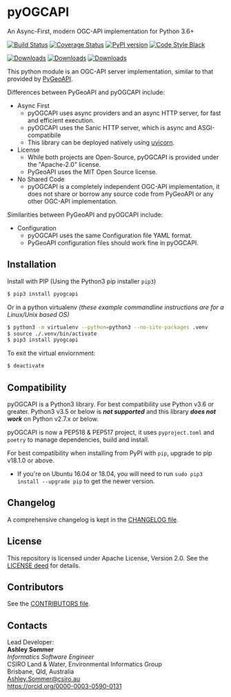 # pyOGCAPI
An Async-First, modern OGC-API implementation for Python 3.6+

[![Build Status](https://travis-ci.org/ashleysommer/pyogcapi.svg?branch=master)](https://travis-ci.org/ashleysommer/pyogcapi) [![Coverage Status](https://coveralls.io/repos/github/ashleysommer/pyogcapi/badge.svg?branch=master)](https://coveralls.io/github/ashleysommer/pyogcapi?branch=master) [![PyPI version](https://badge.fury.io/py/pyogcapi.svg)](https://badge.fury.io/py/pyogcapi) [![Code Style Black](https://img.shields.io/badge/code%20style-black-000000.svg)](https://github.com/psf/black)

[![Downloads](https://pepy.tech/badge/pyogcapi)](https://pepy.tech/project/pyogcapi) [![Downloads](https://pepy.tech/badge/pyogcapi/month)](https://pepy.tech/project/pyogcapi/month) [![Downloads](https://pepy.tech/badge/pyogcapi/week)](https://pepy.tech/project/pyogcapi/week)

This python module is an OGC-API server implementation, similar to that provided by [PyGeoAPI](https://pygeoapi.io/).

Differences between PyGeoAPI and pyOGCAPI include:
- Async First
  - pyOGCAPI uses async providers and an async HTTP server, for fast and efficient execution.
  - pyOGCAPI uses the Sanic HTTP server, which is async and ASGI-compatibile
  - This library can be deployed natively using [uvicorn](http://www.uvicorn.org/).
- License
  - While both projects are Open-Source, pyOGCAPI is provided under the "Apache-2.0" license.
  - PyGeoAPI uses the MIT Open Source license.
- No Shared Code
  - pyOGCAPI is a completely independent OGC-API implementation, it does not share or borrow any source code from PyGeoAPI or any other OGC-API implementation.

Similarities between PyGeoAPI and pyOGCAPI include:
- Configuration
  - pyOGCAPI uses the same Configuration file YAML format.
  - PyGeoAPI configuration files should work fine in pyOGCAPI.



## Installation
Install with PIP (Using the Python3 pip installer `pip3`)
```bash
$ pip3 install pyogcapi
```

Or in a python virtualenv _(these example commandline instructions are for a Linux/Unix based OS)_
```bash
$ python3 -m virtualenv --python=python3 --no-site-packages .venv
$ source ./.venv/bin/activate
$ pip3 install pyogcapi
```

To exit the virtual enviornment:
```bash
$ deactivate
```


## Compatibility

pyOGCAPI is a Python3 library. For best compatibility use Python v3.6 or greater. Python3 v3.5 or below is _**not supported**_ and this library _**does not work**_ on Python v2.7.x or below.

pyOGCAPI is now a PEP518 & PEP517 project, it uses `pyproject.toml` and `poetry` to manage dependencies, build and install.

For best compatibility when installing from PyPI with `pip`, upgrade to pip v18.1.0 or above.
  - If you're on Ubuntu 16.04 or 18.04, you will need to run `sudo pip3 install --upgrade pip` to get the newer version.

## Changelog

A comprehensive changelog is kept in the [CHANGELOG file](https://github.com/ashleysommer/pyogcapi/blob/master/CHANGELOG.md).


## License

This repository is licensed under Apache License, Version 2.0. See the [LICENSE deed](https://github.com/ashleysommer/pyogcapi/blob/master/LICENSE.txt) for details.


## Contributors

See the [CONTRIBUTORS file](https://github.com/ashleysommer/pyogcapi/blob/master/CONTRIBUTORS.md).


## Contacts

Lead Developer:  
**Ashley Sommer**  
*Informatics Software Engineer*  
CSIRO Land & Water, Environmental Informatics Group  
Brisbane, Qld, Australia  
<Ashley.Sommer@csiro.au>  
<https://orcid.org/0000-0003-0590-0131>  
